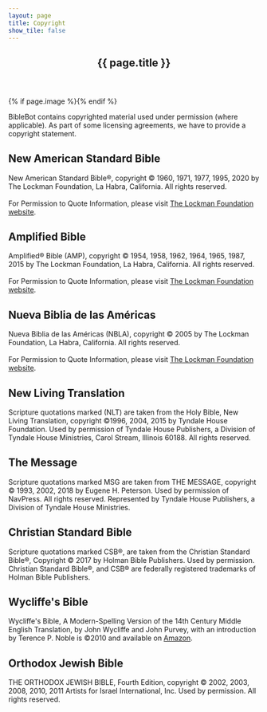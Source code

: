 ```yaml
---
layout: page
title: Copyright
show_tile: false
---
```

    
<!-- Main -->
<div id="main" class="alt">

<!-- One -->
<section id="one">
	<div class="inner">
		<header class="major">
			<h1>{{ page.title }}</h1>
		</header>
		{% if page.image %}<span class="image main"><img src="{{ site.baseurl }}/{{ page.image }}" alt="" /></span>{% endif %}
		<p>BibleBot contains copyrighted material used under permission (where applicable). As part of some licensing agreements, we have to provide a copyright statement.</p>
		<h2>New American Standard Bible</h2>
		<p>New American Standard Bible®, copyright © 1960, 1971, 1977, 1995, 2020 by The Lockman Foundation, La Habra, California. All rights reserved.<br><br>For Permission to Quote Information, please visit <a href="https://www.lockman.org">The Lockman Foundation website</a>.</p>
		<h2>Amplified Bible</h2>
		<p>Amplified&reg; Bible (AMP), copyright &copy; 1954, 1958, 1962, 1964, 1965, 1987, 2015 by The Lockman Foundation, La Habra, California. All rights reserved.<br><br>For Permission to Quote Information, please visit <a href="https://www.lockman.org">The Lockman Foundation website</a>.</p>
		<h2>Nueva Biblia de las Américas</h2>
		<p>Nueva Biblia de las Américas (NBLA), copyright &copy; 2005 by The Lockman Foundation, La Habra, California. All rights reserved.<br><br>For Permission to Quote Information, please visit <a href="https://www.lockman.org">The Lockman Foundation website</a>.</p>
		<h2>New Living Translation</h2>
		<p>Scripture quotations marked (NLT) are taken from the Holy Bible, New Living Translation, copyright ©1996, 2004, 2015 by Tyndale House Foundation. Used by permission of Tyndale House Publishers, a Division of Tyndale House Ministries, Carol Stream, Illinois 60188. All rights reserved.</p>
		<h2>The Message</h2>
		<p>Scripture quotations marked MSG are taken from THE MESSAGE, copyright © 1993, 2002, 2018 by Eugene H. Peterson. Used by permission of NavPress. All rights reserved. Represented by Tyndale House Publishers, a Division of Tyndale House Ministries.</p>
		<h2>Christian Standard Bible</h2>
		<p>Scripture quotations marked CSB&reg;, are taken from the Christian Standard Bible&reg;, Copyright © 2017 by Holman Bible Publishers. Used by permission. Christian Standard Bible&reg;, and CSB&reg; are federally registered trademarks of Holman Bible Publishers.</p>
		<h2>Wycliffe's Bible</h2>
		<p>Wycliffe's Bible, A Modern-Spelling Version of the 14th Century Middle English Translation, by John Wycliffe and John Purvey, with an introduction by Terence P. Noble is &copy;2010 and available on <a href="https://www.amazon.com/dp/1470149389/">Amazon</a>.</p>
		<h2>Orthodox Jewish Bible</h2>
		<p>THE ORTHODOX JEWISH BIBLE, Fourth Edition, copyright &copy; 2002, 2003, 2008, 2010, 2011 Artists for Israel International, Inc. Used by permission. All rights reserved.</p>
	</div>
</section>

</div>
